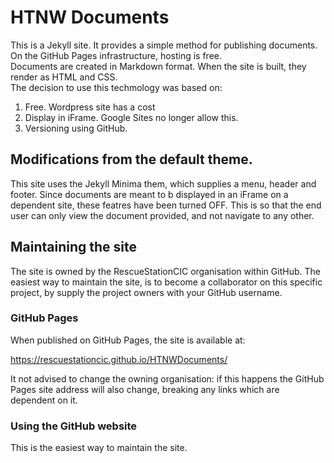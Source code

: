 # HTNW Documents

This is a Jekyll site. It provides a simple method for publishing documents. 
On the GitHub Pages infrastructure, hosting is free.  
Documents are created in Markdown format. When the site is built, they render as HTML and CSS.  
The decision to use this techmology was based on:  
1. Free. Wordpress site has a cost  
2. Display in iFrame. Google Sites no longer allow this.  
3. Versioning using GitHub.

## Modifications from the default theme.
This site uses the Jekyll Minima them, which supplies a menu, header and footer. Since documents are meant to b displayed in an iFrame on a dependent site, these featres have been turned OFF. This is so that the end user can only view the document provided, and not navigate to any other.  

## Maintaining the site
The site is owned by the RescueStationCIC organisation within GitHub.
The easiest way to maintain the site, is to become a collaborator on this specific project, by supply the project owners with your GitHub username.

### GitHub Pages
When published on GitHub Pages, the site is available at: 

https://rescuestationcic.github.io/HTNWDocuments/

It not advised to change the owning organisation: if this happens the GitHub Pages site address will also change, breaking any links which are dependent on it.

### Using the GitHub website 
This is the easiest way to maintain the site.




